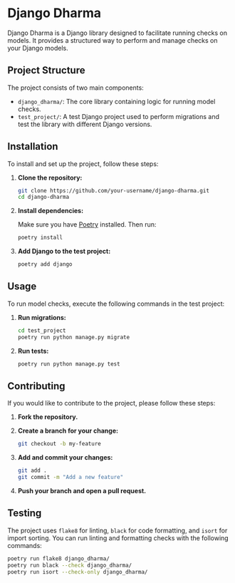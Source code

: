 # Django Dharma

Django Dharma is a Django library designed to facilitate running checks on models. It provides a structured way to perform and manage checks on your Django models.

## Project Structure

The project consists of two main components:

- `django_dharma/`: The core library containing logic for running model checks.
- `test_project/`: A test Django project used to perform migrations and test the library with different Django versions.

## Installation

To install and set up the project, follow these steps:

1. **Clone the repository:**

   ```bash
   git clone https://github.com/your-username/django-dharma.git
   cd django-dharma
   ```

2. **Install dependencies:**

   Make sure you have [Poetry](https://python-poetry.org/) installed. Then run:

   ```bash
   poetry install
   ```

3. **Add Django to the test project:**

   ```bash
   poetry add django
   ```

## Usage

To run model checks, execute the following commands in the test project:

1. **Run migrations:**

   ```bash
   cd test_project
   poetry run python manage.py migrate
   ```

2. **Run tests:**

   ```bash
   poetry run python manage.py test
   ```

## Contributing

If you would like to contribute to the project, please follow these steps:

1. **Fork the repository.**
2. **Create a branch for your change:**

   ```bash
   git checkout -b my-feature
   ```

3. **Add and commit your changes:**

   ```bash
   git add .
   git commit -m "Add a new feature"
   ```

4. **Push your branch and open a pull request.**

## Testing

The project uses `flake8` for linting, `black` for code formatting, and `isort` for import sorting. You can run linting and formatting checks with the following commands:

```bash
poetry run flake8 django_dharma/
poetry run black --check django_dharma/
poetry run isort --check-only django_dharma/
```
